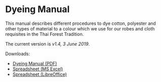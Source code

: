 # Dyeing Manual

This manual describes different procedures to dye cotton, polyester and
other types of material to a colour which we use for our robes and cloth
requisites in the Thai Forest Tradition.

The current version is *v1.4, 3 June 2019*.

Downloads:

- [Dyeing Manual (PDF)](https://ticivara.github.io/dyeing-manual/Dyeing-Manual.pdf)
- [Spreadsheet (MS Excel)](https://ticivara.github.io/dyeing-manual/Dyeing-Manual-Excel.xlsx)
- [Spreadsheet (LibreOffice)](https://ticivara.github.io/dyeing-manual/Dyeing-Manual.ods)

